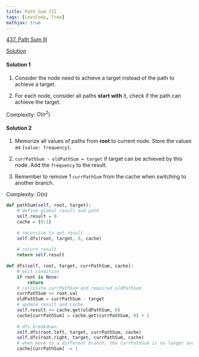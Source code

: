 ```yaml
---
title: Path Sum III
tags: [LeetCode, Tree]
mathjax: true
---
```


[437. Path Sum III](https://leetcode.com/problems/path-sum-iii/)

[Solution](https://leetcode.com/problems/path-sum-iii/discuss/141424/Python-step-by-step-walk-through.-Easy-to-understand.-Two-solutions-comparison.-%3A-)

#### Solution 1
1. Consider the node need to achieve a target instead of the path to achieve a target.

1. For each node, consider all paths **start with** it, check if the path can achieve the target.

Complexity: $O(n^2)$

#### Solution 2
1. Memorize all values of paths from **root** to current node. Store the values as `{value: frequency}`.

1. `currPathSum - oldPathSum = target` if target can be achieved by this node. Add the `frequency` to the result.

1. Remember to remove 1 `currPathSum` from the cache when switching to another branch.

Complexity: O(n)

```python
def pathSum(self, root, target):
    # define global result and path
    self.result = 0
    cache = {0:1}
    
    # recursive to get result
    self.dfs(root, target, 0, cache)
    
    # return result
    return self.result
    
def dfs(self, root, target, currPathSum, cache):
    # exit condition
    if root is None:
        return  
    # calculate currPathSum and required oldPathSum
    currPathSum += root.val
    oldPathSum = currPathSum - target
    # update result and cache
    self.result += cache.get(oldPathSum, 0)
    cache[currPathSum] = cache.get(currPathSum, 0) + 1
    
    # dfs breakdown
    self.dfs(root.left, target, currPathSum, cache)
    self.dfs(root.right, target, currPathSum, cache)
    # when move to a different branch, the currPathSum is no longer available, hence remove one. 
    cache[currPathSum] -= 1
```